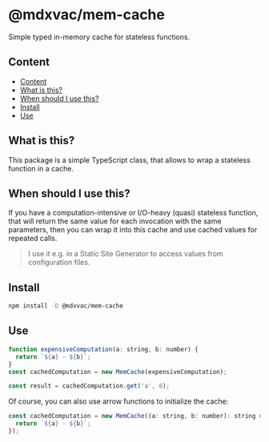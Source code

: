 # @mdxvac/mem-cache

Simple typed in-memory cache for stateless functions.

## Content

- [Content](#content)
- [What is this?](#what-is-this)
- [When should I use this?](#when-should-i-use-this)
- [Install](#install)
- [Use](#use)

## What is this?

This package is a simple TypeScript class, that allows to wrap a stateless function in a cache.

## When should I use this?

If you have a computation-intensive or I/O-heavy (quasi) stateless function, that will return the same value for each invocation with the same parameters, then you can wrap it into this cache and use cached values for repeated calls.

> I use it e.g. in a Static Site Generator to access values from configuration files.

## Install

```sh
npm install -D @mdxvac/mem-cache
```

## Use

```js
function expensiveComputation(a: string, b: number) {
  return `${a} - ${b}`;
}
const cachedComputation = new MemCache(expensiveComputation);

const result = cachedComputation.get('a', 8);
```

Of course, you can also use arrow functions to initialize the cache:

```js
const cachedComputation = new MemCache((a: string, b: number): string => {
  return `${a} - ${b}`;
});
```
